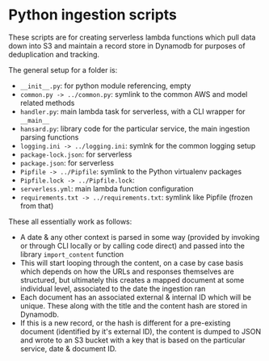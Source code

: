 # Python ingestion scripts

These scripts are for creating serverless lambda functions which pull data down
into S3 and maintain a record store in Dynamodb for purposes of deduplication
and tracking.

The general setup for a folder is:

- `__init__.py`: for python module referencing, empty
- `common.py -> ../common.py`: symlink to the common AWS and model related
  methods
- `handler.py`: main lambda task for serverless, with a CLI wrapper for
  `__main__`
- `hansard.py`: library code for the particular service, the main ingestion
  parsing functions
- `logging.ini -> ../logging.ini`: symlnk for the common logging setup
- `package-lock.json`: for serverless
- `package.json`: for serverless
- `Pipfile -> ../Pipfile`: symlink to the Python virtualenv packages
- `Pipfile.lock -> ../Pipfile.lock`:
- `serverless.yml`: main lambda function configuration
- `requirements.txt -> ../requirements.txt`: symlink like Pipfile (frozen from
  that)

These all essentially work as follows:

- A date & any other context is parsed in some way (provided by invoking or
  through CLI locally or by calling code direct) and passed into the library
  `import_content` function
- This will start looping through the content, on a case by case basis which
  depends on how the URLs and responses themselves are structured, but
  ultimately this creates a mapped document at some individual level, associated
  to the date the ingestion ran
- Each document has an associated external & internal ID which will be unique.
  These along with the title and the content hash are stored in Dynamodb.
- If this is a new record, or the hash is different for a pre-existing document
  (identified by it's external ID), the content is dumped to JSON and wrote to
  an S3 bucket with a key that is based on the particular service, date &
  document ID.
